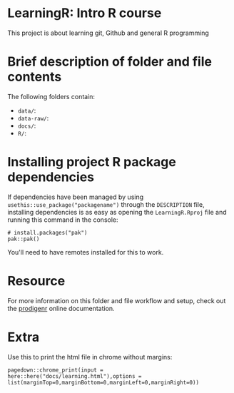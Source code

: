 # LearningR: Intro R course

This project is about learning git, Github and general R programming

# Brief description of folder and file contents

The following folders contain:

-   `data/`:
-   `data-raw/`:
-   `docs/`:
-   `R/`:

# Installing project R package dependencies

If dependencies have been managed by using
`usethis::use_package("packagename")` through the `DESCRIPTION` file,
installing dependencies is as easy as opening the
`LearningR.Rproj` file and running this command in the console:

```         
# install.packages("pak")
pak::pak()
```

You'll need to have remotes installed for this to work.

# Resource

For more information on this folder and file workflow and setup, check
out the [prodigenr](https://rostools.github.io/prodigenr) online
documentation.

# Extra

Use this to print the html file in chrome without margins:
```         
pagedown::chrome_print(input = here::here("docs/learning.html"),options = list(marginTop=0,marginBottom=0,marginLeft=0,marginRight=0))
```
